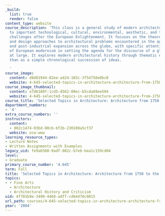 ```yaml
---
_build:
  list: true
  render: false
content_type: website
course_description: 'This class is a general study of modern architecture as a response
  to important technological, cultural, environmental, aesthetic, and theoretical
  challenges after the European Enlightenment. It focuses on the theoretical, historiographic,
  and design approaches to architectural problems encountered in the age of industrial
  and post-industrial expansion across the globe, with specific attention to the dominance
  of European modernism in setting the agenda for the discourse of a global modernity
  at large. It explores modern architectural history through thematic exposition rather
  than as a simple chronological succession of ideas.

  '
course_image:
  content: d8d81944-82ee-a424-103c-3f54758e0bc0
  website: 4-645-selected-topics-in-architecture-architecture-from-1750-to-the-present-fall-2004
course_image_thumbnail:
  content: e7d6180f-1cd5-d562-00ec-b5cda69ee504
  website: 4-645-selected-topics-in-architecture-architecture-from-1750-to-the-present-fall-2004
course_title: 'Selected Topics in Architecture: Architecture from 1750 to the Present'
department_numbers:
- '4'
extra_course_numbers: ''
instructors:
  content:
  - 802c1474-03bd-08cb-bf2b-230180a5cf37
  website: ocw-www
learning_resource_types:
- Lecture Notes
- Written Assignments with Examples
legacy_uid: fe9a0368-9adf-082c-b7e6-bea1c159cd04
level:
- Graduate
primary_course_number: '4.645'
term: Fall
title: 'Selected Topics in Architecture: Architecture from 1750 to the Present'
topics:
- - Fine Arts
  - Architecture
  - Architectural History and Criticism
uid: 4f701b9e-3490-4468-adff-cd64478c0015
url_path: courses/4-645-selected-topics-in-architecture-architecture-from-1750-to-the-present-fall-2004
year: '2004'
---
```

